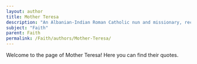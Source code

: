 ```yaml
---
layout: author
title: Mother Teresa
description: "An Albanian-Indian Roman Catholic nun and missionary, recognized for her faith-driven work with the poor and her teachings on love and compassion."
subject: "Faith"
parent: Faith
permalink: /Faith/authors/Mother-Teresa/
---
```


Welcome to the page of Mother Teresa! Here you can find their quotes.
